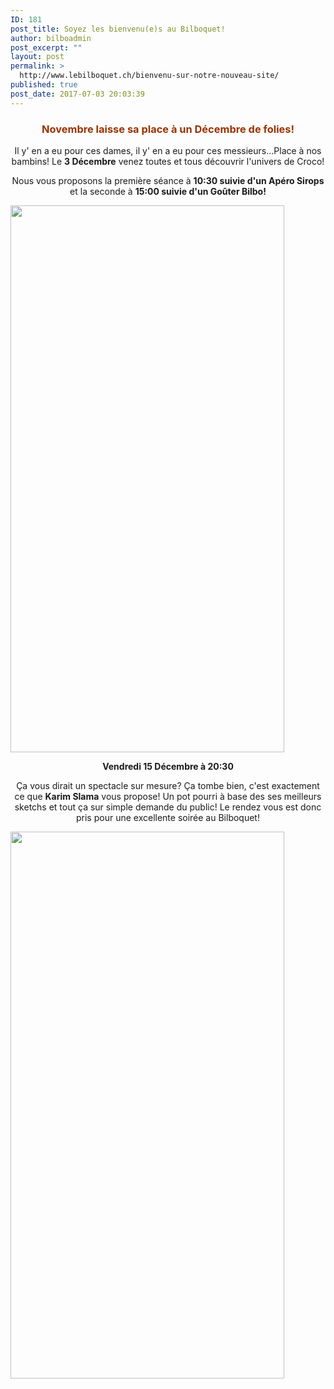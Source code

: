 ```yaml
---
ID: 181
post_title: Soyez les bienvenu(e)s au Bilboquet!
author: bilboadmin
post_excerpt: ""
layout: post
permalink: >
  http://www.lebilboquet.ch/bienvenu-sur-notre-nouveau-site/
published: true
post_date: 2017-07-03 20:03:39
---
```

<h3 style="text-align: center;"><span style="color: #993300;"><strong>Novembre laisse sa place à un Décembre de folies!
</strong></span></h3>
<p style="text-align: center;">Il y' en a eu pour ces dames, il y' en a eu pour ces messieurs...Place à nos bambins! Le <strong>3 Décembre</strong> venez toutes et tous découvrir l'univers de Croco!</p>
<p style="text-align: center;">Nous vous proposons la première séance à <strong>10:30 suivie d'un Apéro Sirops</strong> et la seconde à <strong>15:00 suivie d'un Goûter Bilbo!</strong></p>
<img class="aligncenter wp-image-65 size-full" src="http://www.lebilboquet.ch/wp-content/uploads/2017/06/15.Rikiko.jpg" alt="" width="438" height="875" />
<p style="text-align: center;"><strong>Vendredi 15 Décembre à 20:30</strong></p>
<p style="text-align: center;">Ça vous dirait un spectacle sur mesure? Ça tombe bien, c'est exactement ce que <strong>Karim Slama</strong> vous propose! Un pot pourri à base des ses meilleurs sketchs et tout ça sur simple demande du public! Le rendez vous est donc pris pour une excellente soirée au Bilboquet!</p>
<img class="aligncenter wp-image-56 size-full" src="http://www.lebilboquet.ch/wp-content/uploads/2017/06/5.Karim-Slama.jpg" alt="" width="438" height="875" />